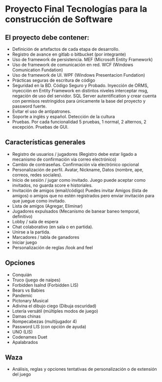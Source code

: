 # Proyecto Final Tecnologías para la construcción de Software

## El proyecto debe contener:
- Definición de artefactos de cada etapa de desarrollo.
- Registro de avance en gitlab o bitbucket (por integrante)
- Uso de framework de persistencia. MEF (Microsoft Entity Framework)
- Uso de framework de comunicación en red.  WCF (Windows Comunication Fundation) 
- Uso de framework de UI. WPF (Windows Presentacion Fundation)
- Prácticas seguras de escritura de código 
- Seguridad en la BD. Código Seguro y Probado. Inyección de ORMS, inyección en Entity Framework en distintos niveles interceptar msg, negación de uso del servidor. SQL Server autentification y crear cuenta con permisos restringidos para únicamente la base del proyecto y password fuerte.
- Evitar el uso de antipatrones.  
- Soporte a inglés y español. Detección de la cultura
- Pruebas. Por cada funcionalidad 5 pruebas, 1 normal, 2 alternos, 2 excepción. Pruebas de GUI.
## Características generales
- Registro de usuarios / jugadores (Registro debe estar ligado a mecanismo de confirmación vía correo electrónico)
- Cambio de contraseñas. Confirmación vía electrónico opcional
- Personalización de perfil. Avatar, Nickname, Datos (nombre, ape, correos, redes sociales).
- Inicio de sesión / jugar como invitado. Juego puede aceptar como invitados, no guarda score e historiales.
- Invitación de amigos (email/código) Puedes invitar Amigos (lista de amigos) o amigos que no estén registrados pero enviar invitación para que juegue como invitado.
- Lista de amigos (Agregar, Eliminar)
- Jugadores expulsados (Mecanismo de banear baneo temporal,  definitivo)
- Lobby / sala de espera 
- Chat colaborativo (en sala o en partida). 
- Unirse a la partida. 
- Marcadores / tabla de ganadores 
- Iniciar juego
- Personalización de reglas /look and feel 

## Opciones
- Conquián
- Truco (juego de naipes)
- Forbidden Isalnd (Forbidden LIS)
- Bears vs Babies
- Pandemic
- Pictonary Musical
- Adivina el dibujo ciego (Dibuja oscuridad)
- Lotería versátil (múltiples modos de juego)
- Damas chinas
- Rompecabezas (multijugador 4)
- Password LIS (con opción de ayuda)
- UNO (LIS)
- Codenames Duet
- Apalabrados


## Waza
- Análisis, reglas y opciones tentativas de personalización o de extensión del juego